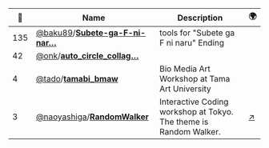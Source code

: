 |:star2: | Name | Description | 🌍|
|---|---|---|---|
|135|[@baku89](https://github.com/baku89)/[**Subete-ga-F-ni-nar…**](https://github.com/baku89/Subete-ga-F-ni-naru-ED)|tools for "Subete ga F ni naru" Ending||
|42|[@onk](https://github.com/onk)/[**auto_circle_collag…**](https://github.com/onk/auto_circle_collage)|||
|4|[@tado](https://github.com/tado)/[**tamabi_bmaw**](https://github.com/tado/tamabi_bmaw)|Bio Media Art Workshop at Tama Art University||
|3|[@naoyashiga](https://github.com/naoyashiga)/[**RandomWalker**](https://github.com/naoyashiga/RandomWalker)|Interactive Coding workshop at Tokyo. The theme is Random Walker.|[:arrow_upper_right:](https://www.facebook.com/groups/1478118689119745/)|

